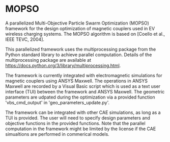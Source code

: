# MOPSO
A parallelized Multi-Objective Particle Swarm Optimization (MOPSO) framework for the design optimization of magnetic couplers used in EV wireless charging systems. The MOPSO algorithm is based on [Coello et al., IEEE TEVC, 2004].

This parallelized framework uses the multiprocessing package from the Python standard library to achieve parallel computation. Details of the multiprocessing package are available at https://docs.python.org/3/library/multiprocessing.html.

The framework is currently integrated with electromagnetic simulations for magnetic couplers using ANSYS Maxwell. The operations in ANSYS Maxwell are recorded by a Visual Basic script which is used as a text user interface (TUI) between the framework and ANSYS Maxwell. The geometric parameters are udpated during the optimization via a provided function 'vbs_cmd_output' in 'geo_parameters_update.py'.

The framework can be integrated with other CAE simulations, as long as a TUI is provided. The user will need to specify design parameters and objective functions in the provided functions. Note that the parallel computation in the framework might be limited by the license if the CAE simualtions are performed in commerical models.
